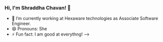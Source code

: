 ### Hi, I'm Shraddha Chavan! 👋

- 🔭 I’m currently working at Hexaware technologies as Associate Software Engineer.
- 😄 Pronouns: She
- ⚡ Fun fact: I am good at everythng!
-->
